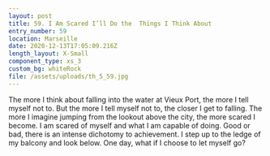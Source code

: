 ```yaml
---
layout: post
title: 59. I Am Scared I’ll Do the  Things I Think About
entry_number: 59
location: Marseille
date: 2020-12-13T17:05:09.216Z
length_layout: X-Small
component_type: xs_3
custom_bg: whiteRock
file: /assets/uploads/th_5_59.jpg
---
```

The more I think about falling into the water at Vieux Port, the more I tell myself not to. But the more I tell myself not to, the closer I get to falling. The more I imagine jumping from the lookout above the city, the more scared I become. I am scared of myself and what I am capable of doing. Good or bad, there is an intense dichotomy to achievement. I step up to the ledge of my balcony and look below. One day, what if I choose to let myself go?